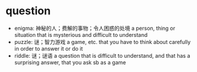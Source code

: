 # question

- enigma: 神秘的人；费解的事物；令人困惑的处境 a person, thing or situation that is mysterious and difficult to understand
- puzzle: 谜；智力游戏 a game, etc. that you have to think about carefully in order to answer it or do it
- riddle: 谜；谜语 a question that is difficult to understand, and that has a surprising answer, that you ask sb as a game
